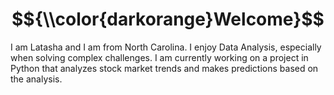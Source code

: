 # $${\\color{darkorange}Welcome}$$

I am Latasha and I am from North Carolina.  I enjoy Data Analysis, especially when solving complex challenges.  I am currently working on a project in Python that analyzes stock market trends and makes predictions based on the analysis.

